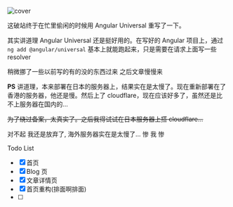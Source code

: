 ![cover](//static.frodoluo.ink/79c2d4106fea486cb7281a560c04415a.jpg)

这破站终于在忙里偷闲的时候用 Angular Universal 重写了一下。

其实讲道理 Angular Universal 还是挺好用的。在写好的 Angular 项目上，通过 `ng add @angular/universal` 基本上就能跑起来，只是需要在请求上面写一些 resolver

稍微挪了一些以前写的有的没的东西过来 之后文章慢慢来

**PS** 讲道理，本来部署在日本的服务器上，结果实在是太慢了。现在重新部署在了香港的服务器，他还是慢。然后上了 cloudflare，现在应该好多了，虽然还是比不上服务器在国内的...

~~为了绕过备案，太真实了。之后我得试试在日本服务器上搭 cloudflare...~~

对不起 我还是放弃了, 海外服务器实在是太慢了... 惨 我 惨

Todo List

- [x] 首页
- [x] Blog 页
- [x] 文章详情页
- [x] 首页重构(排面啊排面)
- [ ]
